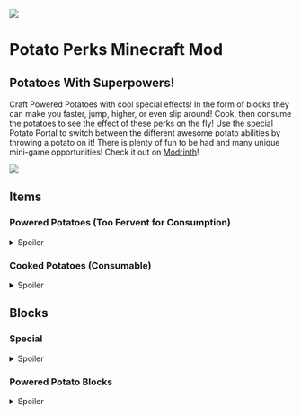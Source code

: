 ![](https://cdn.modrinth.com/data/LcEcNNYX/images/7e7db115bc240a3f48e3e723b902bd6c415da05a.png)
# Potato Perks Minecraft Mod

## Potatoes With Superpowers!
Craft Powered Potatoes with cool special effects! 
In the form of blocks they can make you faster, jump, higher, or even slip around! 
Cook, then consume the potatoes to see the effect of these perks on the fly!
Use the special Potato Portal to switch between the different awesome potato abilities by throwing a potato on it! 
There is plenty of fun to be had and many unique mini-game opportunities!
Check it out on [Modrinth](https://modrinth.com/mod/potato-perks)!

![](https://cdn.modrinth.com/data/LcEcNNYX/images/f71aa8fbf2d966f5beb41a5a41d3eee9ecdece51.png)

## Items

### Powered Potatoes (Too Fervent for Consumption)


<details>
<summary>Spoiler</summary>

**Pink Potato**
![pink_potato](https://cdn.modrinth.com/data/cached_images/5673e41e3ad4bf15afb47ca7a488251fa656c071.png)
- Crafts Pink Potato Blocks
- Smelts into Seared Pink Potato

\
**Blue Potato**
![blue_potato](https://cdn.modrinth.com/data/cached_images/cd42e0803cc79ea63d59f758ad4f8d916c9e47b0.png)
- Crafts Blue Potato Blocks
- Smelts into Charred Blue Potato

\
**Orange Potato**
![orange_potato](https://cdn.modrinth.com/data/cached_images/df5be8d37613826f5cf53f1d8c0a71e5ba58353f.png)
- Crafts Orange Potato Blocks
- Smelts into Scorched Orange Potato

\
**Purple Potato**
![purple_potato](https://cdn.modrinth.com/data/cached_images/b590420e9a6d655542e92f001a3c7b0b1b055594.png)
- Crafts Purple Potato Blocks
- Smelts into Singed Purple Potato



</details>


### Cooked Potatoes (Consumable)

<details>
<summary>Spoiler</summary>


**Seared Pink Potato**
- Grants Speed III for 10 Seconds
- 5% Chance effect does not occur
- Obtained by Smelting Pink Potato
- When placed on Potato Portal converts to Blue Potato

**Charred Blue Potato**
- Grants Jump Boost III (Jump 3 blocks high) for 10 Seconds
- 5% Chance effect does not occur
- Obtained by Smelting Blue Potato
- When placed on Potato Portal converts to Orange Potato

**Scorched Orange Potato**
- Grants Haste III for 10 Seconds
- 5% Chance effect does not occur
- Obtained by Smelting Orange Potato
- When placed on Potato Portal converts to Purple Potato

**Singed Purple Potato**
- Grants Night Vision II for 1:40 (100 Seconds)
- 100% Chance of Night Vision
- Obtained by Smelting Purple Potato
- When placed on Potato Portal converts to Pink Potato




</details>


## Blocks

### Special


<details>
<summary>Spoiler</summary>

**Petrified Potato Ore**
- Drops Pink Potatoes OR block w/ Silk touch (Iron Pick Required)

**Potato Portal**
- Converts Cooked Potatoes To Powered of Other Color
- Obtained by smelting Petrified Potato Ore
  
  (Pink -> Blue -> Orange -> Purple -> Pink)

</details>



### Powered Potato Blocks

<details>
<summary>Spoiler</summary>


**Pink Potato Block**
- Run Faster (3x)
- C/R 9 Pink Potatoes

**Blue Potato Blocks**
- Jump Higher (3x) ( 4 Blocks High)
- C/R 9 Blue Potatoes

**Orange Potato Blocks**
- Slippery
- Fuel Source: 5 Minutes / 6000 ticks
- C/R 9 Orange Potatoes

**Purple Potato Block**
- Luminates a light level of 15
- C/R 9 Purple Potatoes



</details>

